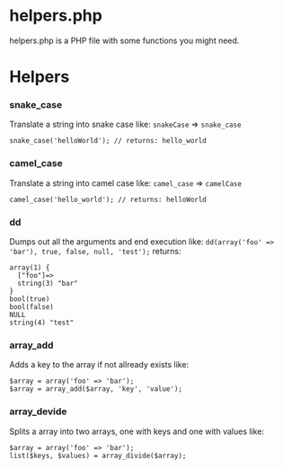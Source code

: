 # helpers.php
helpers.php is a PHP file with some functions you might need.

# Helpers

### snake_case
Translate a string into snake case
like: `snakeCase` => `snake_case`
```
snake_case('helloWorld'); // returns: hello_world
```

### camel_case
Translate a string into camel case
like: `camel_case` => `camelCase`
```
camel_case('hello_world'); // returns: helloWorld
```

### dd
Dumps out all the arguments and end execution
like: `dd(array('foo' => 'bar'), true, false, null, 'test');` returns:
```
array(1) {
  ["foo"]=>
  string(3) "bar"
}
bool(true)
bool(false)
NULL
string(4) "test"
```

### array_add
Adds a key to the array if not allready exists
like:
```
$array = array('foo' => 'bar');
$array = array_add($array, 'key', 'value');
```

### array_devide
Splits a array into two arrays, one with keys and one with values
like:
```
$array = array('foo' => 'bar');
list($keys, $values) = array_divide($array);
```
